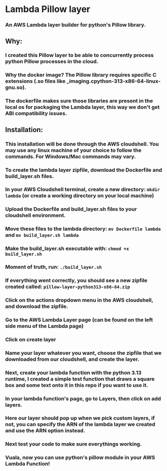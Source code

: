 # Lambda Pillow layer

### An AWS Lambda layer builder for python's Pillow library.


## Why:

### I created this Pillow layer to be able to concurrently process python Pillow processes in the cloud.
### Why the docker image? The Pillow library requires specific C extensions (.so files like _imaging.cpython-313-x86-64-linux-gnu.so). 
### The dockerfile makes sure those libraries are present in the local os for packaging the Lambda layer, this way we don't get ABI compatibility issues.


## Installation:

### This installation will be done through the AWS cloudshell. You may use any linux machine of your choice to follow the commands. For Windows/Mac commands may vary.
### To create the lambda layer zipfile, download the Dockerfile and build_layer.sh files.
### In your AWS Cloudshell terminal, create a new directory: `mkdir lambda` (or create a working directory on your local machine)
### Upload the Dockerfile and build_layer.sh files to your cloudshell environment.
### Move these files to the lambda directory: `mv Dockerfile lambda` and `mv build_layer.sh lambda`
### Make the build_layer.sh executable with: `chmod +x build_layer.sh`
### Moment of truth, run: `./build_layer.sh`
### If everything went correctly, you should see a new zipfile created called: `pillow-layer-python313-x86-64.zip`
### Click on the actions dropdown menu in the AWS cloudshell, and download the zipfile.
### Go to the AWS Lambda Layer page (can be found on the left side menu of the Lambda page)
### Click on create layer
### Name your layer whatever you want, choose the zipfile that we downloaded from our cloudshell, and create the layer.
### Next, create your lambda function with the python 3.13 runtime, I created a simple test function that draws a square box and some text onto it in this repo if you want to use it.
### In your lambda function's page, go to Layers, then click on add layers.
### Here our layer should pop up when we pick custom layers, if not, you can specify the ARN of the lambda layer we created and use the ARN option instead.
### Next test your code to make sure everythings working.
### Vuala, now you can use python's pillow module in your AWS Lambda Function!



